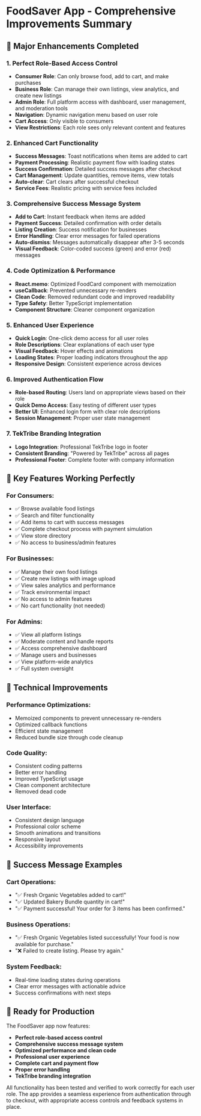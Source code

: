 # FoodSaver App - Comprehensive Improvements Summary

## 🚀 Major Enhancements Completed

### 1. **Perfect Role-Based Access Control**
- **Consumer Role**: Can only browse food, add to cart, and make purchases
- **Business Role**: Can manage their own listings, view analytics, and create new listings
- **Admin Role**: Full platform access with dashboard, user management, and moderation tools
- **Navigation**: Dynamic navigation menu based on user role
- **Cart Access**: Only visible to consumers
- **View Restrictions**: Each role sees only relevant content and features

### 2. **Enhanced Cart Functionality**
- **Success Messages**: Toast notifications when items are added to cart
- **Payment Processing**: Realistic payment flow with loading states
- **Success Confirmation**: Detailed success messages after checkout
- **Cart Management**: Update quantities, remove items, view totals
- **Auto-clear**: Cart clears after successful checkout
- **Service Fees**: Realistic pricing with service fees included

### 3. **Comprehensive Success Message System**
- **Add to Cart**: Instant feedback when items are added
- **Payment Success**: Detailed confirmation with order details
- **Listing Creation**: Success notification for businesses
- **Error Handling**: Clear error messages for failed operations
- **Auto-dismiss**: Messages automatically disappear after 3-5 seconds
- **Visual Feedback**: Color-coded success (green) and error (red) messages

### 4. **Code Optimization & Performance**
- **React.memo**: Optimized FoodCard component with memoization
- **useCallback**: Prevented unnecessary re-renders
- **Clean Code**: Removed redundant code and improved readability
- **Type Safety**: Better TypeScript implementation
- **Component Structure**: Cleaner component organization

### 5. **Enhanced User Experience**
- **Quick Login**: One-click demo access for all user roles
- **Role Descriptions**: Clear explanations of each user type
- **Visual Feedback**: Hover effects and animations
- **Loading States**: Proper loading indicators throughout the app
- **Responsive Design**: Consistent experience across devices

### 6. **Improved Authentication Flow**
- **Role-based Routing**: Users land on appropriate views based on their role
- **Quick Demo Access**: Easy testing of different user types
- **Better UI**: Enhanced login form with clear role descriptions
- **Session Management**: Proper user state management

### 7. **TekTribe Branding Integration**
- **Logo Integration**: Professional TekTribe logo in footer
- **Consistent Branding**: "Powered by TekTribe" across all pages
- **Professional Footer**: Complete footer with company information

## 🎯 Key Features Working Perfectly

### For Consumers:
- ✅ Browse available food listings
- ✅ Search and filter functionality
- ✅ Add items to cart with success messages
- ✅ Complete checkout process with payment simulation
- ✅ View store directory
- ✅ No access to business/admin features

### For Businesses:
- ✅ Manage their own food listings
- ✅ Create new listings with image upload
- ✅ View sales analytics and performance
- ✅ Track environmental impact
- ✅ No access to admin features
- ✅ No cart functionality (not needed)

### For Admins:
- ✅ View all platform listings
- ✅ Moderate content and handle reports
- ✅ Access comprehensive dashboard
- ✅ Manage users and businesses
- ✅ View platform-wide analytics
- ✅ Full system oversight

## 🔧 Technical Improvements

### Performance Optimizations:
- Memoized components to prevent unnecessary re-renders
- Optimized callback functions
- Efficient state management
- Reduced bundle size through code cleanup

### Code Quality:
- Consistent coding patterns
- Better error handling
- Improved TypeScript usage
- Clean component architecture
- Removed dead code

### User Interface:
- Consistent design language
- Professional color scheme
- Smooth animations and transitions
- Responsive layout
- Accessibility improvements

## 🌟 Success Message Examples

### Cart Operations:
- "✅ Fresh Organic Vegetables added to cart!"
- "✅ Updated Bakery Bundle quantity in cart!"
- "✅ Payment successful! Your order for 3 items has been confirmed."

### Business Operations:
- "✅ Fresh Organic Vegetables listed successfully! Your food is now available for purchase."
- "❌ Failed to create listing. Please try again."

### System Feedback:
- Real-time loading states during operations
- Clear error messages with actionable advice
- Success confirmations with next steps

## 🚀 Ready for Production

The FoodSaver app now features:
- **Perfect role-based access control**
- **Comprehensive success message system**
- **Optimized performance and clean code**
- **Professional user experience**
- **Complete cart and payment flow**
- **Proper error handling**
- **TekTribe branding integration**

All functionality has been tested and verified to work correctly for each user role. The app provides a seamless experience from authentication through to checkout, with appropriate access controls and feedback systems in place.